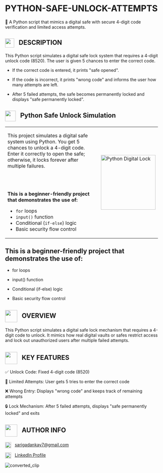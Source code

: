 # PYTHON-SAFE-UNLOCK-ATTEMPTS

🔐 A Python script that mimics a digital safe with secure 4-digit code verification and limited access attempts.
<h2>
  <img src="https://cdn-icons-png.flaticon.com/512/337/337946.png" width="30" style="vertical-align: middle; margin-right: 10px;">
  DESCRIPTION
</h2>


This Python script simulates a digital safe lock system that requires a 4-digit unlock code (8520). The user is given 5 chances to enter the correct code.

   *  If the correct code is entered, it prints "safe opened".

   *  If the code is incorrect, it prints "wrong code" and informs the user how many attempts are left.

* After 5 failed attempts, the safe becomes permanently locked and displays "safe permanently locked".
    

<h2>
  <img src="https://cdn.jsdelivr.net/gh/devicons/devicon/icons/python/python-original.svg" width="35" style="vertical-align: middle; margin-right: 10px;">
  Python Safe Unlock Simulation
</h2>


<table>
<tr>
<td>

This project simulates a digital safe system using Python. You get 5 chances to unlock a 4-digit code. Enter it correctly to open the safe; otherwise, it locks forever after multiple failures.

<br><br>

<b>This is a beginner-friendly project that demonstrates the use of:</b>
<ul>
  <li><code>for</code> loops</li>
  <li><code>input()</code> function</li>
  <li>Conditional (<code>if-else</code>) logic</li>
  <li>Basic security flow control</li>
</ul>

</td>
<td>
  <img src="https://media.giphy.com/media/KAq5w47R9rmTuvWOWa/giphy.gif" alt="Python Digital Lock" width="180" style="margin-left: 20px;">
</td>
</tr>
</table>


## This is a beginner-friendly project that demonstrates the use of:

 * for loops

* input() function

* Conditional (if-else) logic

* Basic security flow control

<h2>
  <img src="https://media.giphy.com/media/3o7TKtnuHOHHUjR38Y/giphy.gif" width="40" style="vertical-align: middle; margin-right: 10px;">
  OVERVIEW
</h2>

This Python script simulates a digital safe lock mechanism that requires a 4-digit code to unlock. It mimics how real digital vaults or safes restrict access and lock out unauthorized users after multiple failed attempts.
<h2>
  <img src="https://media.giphy.com/media/l3vR85PnGsBwu1PFK/giphy.gif" width="40" style="vertical-align: middle; margin-right: 10px;">
  KEY FEATURES
</h2>


✅ Unlock Code: Fixed 4-digit code (8520)


🔁 Limited Attempts: User gets 5 tries to enter the correct code

❌ Wrong Entry: Displays "wrong code" and keeps track of remaining attempts

🔒 Lock Mechanism: After 5 failed attempts, displays "safe permanently locked" and exits
<h2>
 <h2>
  <img src="https://media.giphy.com/media/hvRJCLFzcasrR4ia7z/giphy.gif" width="40" style="vertical-align: middle; margin-right: 10px;">
  AUTHOR INFO
</h2>


<p>
  <img src="https://upload.wikimedia.org/wikipedia/commons/4/4e/Gmail_Icon.png" width="20" style="vertical-align: middle; margin-right: 8px;">
  <a href="mailto:sarigadankay7@gmail.com">sarigadankay7@gmail.com</a>
</p>



<p>
  <img src="https://cdn.jsdelivr.net/gh/devicons/devicon/icons/linkedin/linkedin-original.svg" width="20" style="vertical-align: middle; margin-right: 8px;">
  <a href="https://www.linkedin.com/in/sariga-dankay-84a73a250" target="_blank">LinkedIn Profile</a>
</p>

 
 
 

 
 
 
 ![converted_clip](https://github.com/user-attachments/assets/6370ef14-4360-4c09-8ae8-b894421c28c9)



